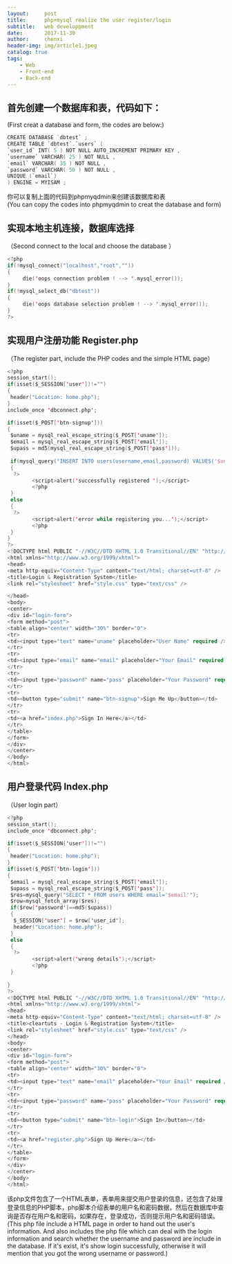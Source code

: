 ```yaml
---
layout:     post
title:      php+mysql realize the user register/login
subtitle:   web developpment
date:       2017-11-30
author:     chenxi
header-img: img/article1.jpeg
catalog: true
tags:
    - Web
    - Front-end
    - Back-end
---
```


## 首先创建一个数据库和表，代码如下：
(First creat a database and form, the codes are below:)

```swift
CREATE DATABASE `dbtest` ;
CREATE TABLE `dbtest`.`users` (
`user_id` INT( 5 ) NOT NULL AUTO_INCREMENT PRIMARY KEY ,
`username` VARCHAR( 25 ) NOT NULL ,
`email` VARCHAR( 35 ) NOT NULL ,
`password` VARCHAR( 50 ) NOT NULL ,
UNIQUE (`email`)
) ENGINE = MYISAM ;

```

你可以复制上面的代码到phpmyqdmin来创建该数据库和表<br/>
(You can copy the codes into phpmyqdmin to creat the database and form)

## 实现本地主机连接，数据库选择
（Second connect to the local and choose the database ）

```swift
<?php
if(!mysql_connect("localhost","root",""))
{
     die('oops connection problem ! --> '.mysql_error());
}
if(!mysql_select_db("dbtest"))
{
     die('oops database selection problem ! --> '.mysql_error());
}
?>

```

## 实现用户注册功能 Register.php
（The register part, include the PHP codes and the simple HTML page）

```swift
<?php
session_start();
if(isset($_SESSION['user'])!="")
{
 header("Location: home.php");
}
include_once 'dbconnect.php';

if(isset($_POST['btn-signup']))
{
 $uname = mysql_real_escape_string($_POST['uname']);
 $email = mysql_real_escape_string($_POST['email']);
 $upass = md5(mysql_real_escape_string($_POST['pass']));
 
 if(mysql_query("INSERT INTO users(username,email,password) VALUES('$uname','$email','$upass')"))
 {
  ?>
        <script>alert('successfully registered ');</script>
        <?php
 }
 else
 {
  ?>
        <script>alert('error while registering you...');</script>
        <?php
 }
}
?>
<!DOCTYPE html PUBLIC "-//W3C//DTD XHTML 1.0 Transitional//EN" "http://www.w3.org/TR/xhtml1/DTD/xhtml1-transitional.dtd">
<html xmlns="http://www.w3.org/1999/xhtml">
<head>
<meta http-equiv="Content-Type" content="text/html; charset=utf-8" />
<title>Login & Registration System</title>
<link rel="stylesheet" href="style.css" type="text/css" />

</head>
<body>
<center>
<div id="login-form">
<form method="post">
<table align="center" width="30%" border="0">
<tr>
<td><input type="text" name="uname" placeholder="User Name" required /></td>
</tr>
<tr>
<td><input type="email" name="email" placeholder="Your Email" required /></td>
</tr>
<tr>
<td><input type="password" name="pass" placeholder="Your Password" required /></td>
</tr>
<tr>
<td><button type="submit" name="btn-signup">Sign Me Up</button></td>
</tr>
<tr>
<td><a href="index.php">Sign In Here</a></td>
</tr>
</table>
</form>
</div>
</center>
</body>
</html>

```


## 用户登录代码 Index.php
（User login part）

```swift
<?php
session_start();
include_once 'dbconnect.php';

if(isset($_SESSION['user'])!="")
{
 header("Location: home.php");
}
if(isset($_POST['btn-login']))
{
 $email = mysql_real_escape_string($_POST['email']);
 $upass = mysql_real_escape_string($_POST['pass']);
 $res=mysql_query("SELECT * FROM users WHERE email='$email'");
 $row=mysql_fetch_array($res);
 if($row['password']==md5($upass))
 {
  $_SESSION['user'] = $row['user_id'];
  header("Location: home.php");
 }
 else
 {
  ?>
        <script>alert('wrong details');</script>
        <?php
 }
 
}
?>
<!DOCTYPE html PUBLIC "-//W3C//DTD XHTML 1.0 Transitional//EN" "http://www.w3.org/TR/xhtml1/DTD/xhtml1-transitional.dtd">
<html xmlns="http://www.w3.org/1999/xhtml">
<head>
<meta http-equiv="Content-Type" content="text/html; charset=utf-8" />
<title>cleartuts - Login & Registration System</title>
<link rel="stylesheet" href="style.css" type="text/css" />
</head>
<body>
<center>
<div id="login-form">
<form method="post">
<table align="center" width="30%" border="0">
<tr>
<td><input type="text" name="email" placeholder="Your Email" required /></td>
</tr>
<tr>
<td><input type="password" name="pass" placeholder="Your Password" required /></td>
</tr>
<tr>
<td><button type="submit" name="btn-login">Sign In</button></td>
</tr>
<tr>
<td><a href="register.php">Sign Up Here</a></td>
</tr>
</table>
</form>
</div>
</center>
</body>
</html>

```

该php文件包含了一个HTML表单，表单用来提交用户登录的信息，还包含了处理登录信息的PHP脚本，php脚本介绍表单的用户名和密码数据，然后在数据库中查询是否存在用户名和密码，如果存在，登录成功，否则提示用户名和密码错误。<br/>
(This php file include a HTML page in order to hand out the user's information. And also includes the php file which can deal with the login information and search whether the username and password are include in the database. If it's exist, it's show login successfully, otherwise it will mention that you got the wrong username or password.)



